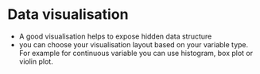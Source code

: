 # Data visualisation

- A good visualisation helps to expose hidden data structure
- you can choose your visualisation layout based on your variable type. For example for continuous variable you can use histogram, box plot or violin plot.
